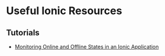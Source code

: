 # Useful Ionic Resources

## Tutorials
* [Monitoring Online and Offline States in an Ionic Application](http://www.joshmorony.com/monitoring-online-and-offline-states-in-an-ionic-application/)
